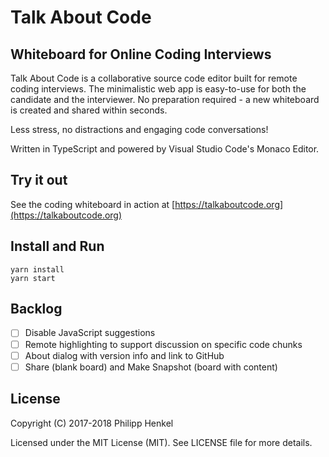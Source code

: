 # Talk About Code 
## Whiteboard for Online Coding Interviews

Talk About Code is a collaborative source code editor built for remote coding interviews. The minimalistic web app is easy-to-use for both the candidate and the interviewer. No preparation required - a new whiteboard is created and shared within seconds.

Less stress, no distractions and engaging code conversations!

Written in TypeScript and powered by Visual Studio Code's Monaco Editor.

## Try it out
See the coding whiteboard in action at [https://talkaboutcode.org](https://talkaboutcode.org)

## Install and Run
```console
yarn install
yarn start
```

## Backlog
- [ ] Disable JavaScript suggestions
- [ ] Remote highlighting to support discussion on specific code chunks
- [ ] About dialog with version info and link to GitHub
- [ ] Share (blank board) and Make Snapshot (board with content)

## License

Copyright (C) 2017-2018 Philipp Henkel

Licensed under the MIT License (MIT). See LICENSE file for more details.
